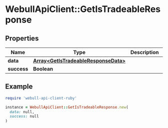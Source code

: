 # WebullApiClient::GetIsTradeableResponse

## Properties

| Name | Type | Description | Notes |
| ---- | ---- | ----------- | ----- |
| **data** | [**Array&lt;GetIsTradeableResponseData&gt;**](GetIsTradeableResponseData.md) |  | [optional] |
| **success** | **Boolean** |  | [optional] |

## Example

```ruby
require 'webull-api-client-ruby'

instance = WebullApiClient::GetIsTradeableResponse.new(
  data: null,
  success: null
)
```

